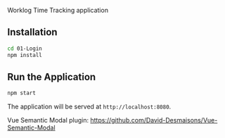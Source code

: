 Worklog Time Tracking application

## Installation

```bash
cd 01-Login
npm install
```

## Run the Application

```bash
npm start
```

The application will be served at `http://localhost:8080`.

Vue Semantic Modal plugin:
https://github.com/David-Desmaisons/Vue-Semantic-Modal



